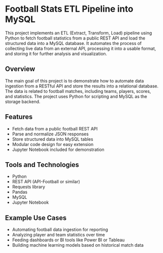# Football Stats ETL Pipeline into MySQL

This project implements an ETL (Extract, Transform, Load) pipeline using Python to fetch football statistics from a public REST API and load the structured data into a MySQL database. It automates the process of collecting live data from an external API, processing it into a usable format, and storing it for further analysis and visualization.

## Overview

The main goal of this project is to demonstrate how to automate data ingestion from a RESTful API and store the results into a relational database. The data is related to football matches, including teams, players, scores, and statistics. The project uses Python for scripting and MySQL as the storage backend.

## Features

- Fetch data from a public football REST API
- Parse and normalize JSON responses
- Store structured data into MySQL tables
- Modular code design for easy extension
- Jupyter Notebook included for demonstration

## Tools and Technologies

- Python
- REST API (API-Football or similar)
- Requests library
- Pandas
- MySQL
- Jupyter Notebook

## Example Use Cases

- Automating football data ingestion for reporting
- Analyzing player and team statistics over time
- Feeding dashboards or BI tools like Power BI or Tableau
- Building machine learning models based on historical match data
